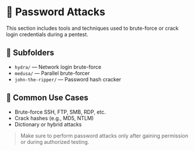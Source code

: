 # 🔐 Password Attacks

This section includes tools and techniques used to brute-force or crack login credentials during a pentest.

## 📂 Subfolders
- `hydra/` — Network login brute-force
- `medusa/` — Parallel brute-forcer
- `john-the-ripper/` — Password hash cracker

## 🧪 Common Use Cases
- Brute-force SSH, FTP, SMB, RDP, etc.
- Crack hashes (e.g., MD5, NTLM)
- Dictionary or hybrid attacks

> Make sure to perform password attacks only after gaining permission or during authorized testing.

